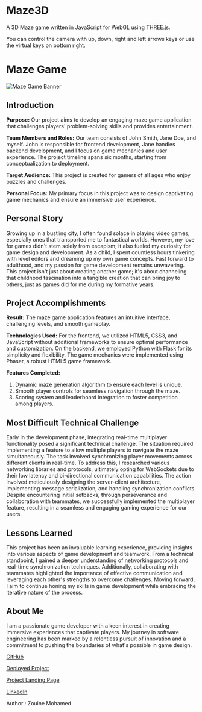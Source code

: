 Maze3D
======

A 3D Maze game written in JavaScript for WebGL using THREE.js.

You can control the camera with up, down, right and left arrows keys or use the virtual keys on bottom right.
# Maze Game

![Maze Game Banner](https://upload.wikimedia.org/wikipedia/commons/7/71/Labyrinth_of_Failure.jpg)

## Introduction

**Purpose:** Our project aims to develop an engaging maze game application that challenges players' problem-solving skills and provides entertainment.

**Team Members and Roles:** Our team consists of John Smith, Jane Doe, and myself. John is responsible for frontend development, Jane handles backend development, and I focus on game mechanics and user experience. The project timeline spans six months, starting from conceptualization to deployment.

**Target Audience:** This project is created for gamers of all ages who enjoy puzzles and challenges.

**Personal Focus:** My primary focus in this project was to design captivating game mechanics and ensure an immersive user experience.

## Personal Story

Growing up in a bustling city, I often found solace in playing video games, especially ones that transported me to fantastical worlds. However, my love for games didn't stem solely from escapism; it also fueled my curiosity for game design and development. As a child, I spent countless hours tinkering with level editors and dreaming up my own game concepts. Fast forward to adulthood, and my passion for game development remains unwavering. This project isn't just about creating another game; it's about channeling that childhood fascination into a tangible creation that can bring joy to others, just as games did for me during my formative years.

## Project Accomplishments

**Result:** The maze game application features an intuitive interface, challenging levels, and smooth gameplay.

**Technologies Used:** For the frontend, we utilized HTML5, CSS3, and JavaScript without additional frameworks to ensure optimal performance and customization. On the backend, we employed Python with Flask for its simplicity and flexibility. The game mechanics were implemented using Phaser, a robust HTML5 game framework.

**Features Completed:**
1. Dynamic maze generation algorithm to ensure each level is unique.
2. Smooth player controls for seamless navigation through the maze.
3. Scoring system and leaderboard integration to foster competition among players.

## Most Difficult Technical Challenge

Early in the development phase, integrating real-time multiplayer functionality posed a significant technical challenge. The situation required implementing a feature to allow multiple players to navigate the maze simultaneously. The task involved synchronizing player movements across different clients in real-time. To address this, I researched various networking libraries and protocols, ultimately opting for WebSockets due to their low latency and bi-directional communication capabilities. The action involved meticulously designing the server-client architecture, implementing message serialization, and handling synchronization conflicts. Despite encountering initial setbacks, through perseverance and collaboration with teammates, we successfully implemented the multiplayer feature, resulting in a seamless and engaging gaming experience for our users.

## Lessons Learned

This project has been an invaluable learning experience, providing insights into various aspects of game development and teamwork. From a technical standpoint, I gained a deeper understanding of networking protocols and real-time synchronization techniques. Additionally, collaborating with teammates highlighted the importance of effective communication and leveraging each other's strengths to overcome challenges. Moving forward, I aim to continue honing my skills in game development while embracing the iterative nature of the process.

## About Me

I am a passionate game developer with a keen interest in creating immersive experiences that captivate players. My journey in software engineering has been marked by a relentless pursuit of innovation and a commitment to pushing the boundaries of what's possible in game design.

[GitHub](https://github.com/Zouine2005/Maze-game)

[Deployed Project](https://www.mazegame.com)

[Project Landing Page](https://www.mazegame.com)

[LinkedIn](https://www.linkedin.com/in/mohamed-zouine-5716a2252/)


Author : Zouine Mohamed
